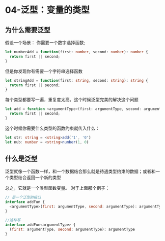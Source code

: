 # 04-泛型：变量的类型

## 为什么需要泛型
假设一个场景：
你需要一个数字选择函数;
```typescript
let numberAdd = function(first: number, second: number): number {
  return first || second;
}
```
但是你发现你有需要一个字符串选择函数
```typescript
let stringAdd = function(first: string, second: string): string {
  return first || second;
}
```

每个类型都要写一遍，重复度太高，这个时候泛型完美的解决这个问题
```typescript
let add = function <argumentType>(first: argumentType, second: argumentType): argumentType {
  return first || second;
}
```

这个时候你需要什么类型的函数约束就传入什么：
```typescript
let str: string = <string>add('1', '0')
let nub: number = <string>number(1, 0)
```

## 什么是泛型
泛型就像一个函数一样，和一个数据结合那么就是待遇类型约束的数据；或者和一个类型结合返回一个新的类型

总之，它就是一个类型函数变量。
对于上面那个例子：
```javascript
// 是一个泛型的接口
interface addFun {
  <argumentType>(first: argumentType, second: argumentType): argumentType
}

//这样写
interface addFun<argumentType> {
  (first: argumentType, second: argumentType): argumentType
}
```
